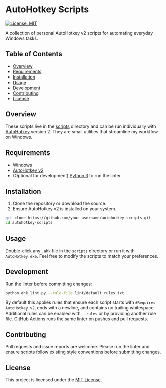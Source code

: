 # AutoHotkey Scripts

[![License: MIT](https://img.shields.io/badge/License-MIT-yellow.svg)](LICENSE)

A collection of personal AutoHotkey v2 scripts for automating everyday Windows tasks.

## Table of Contents
- [Overview](#overview)
- [Requirements](#requirements)
- [Installation](#installation)
- [Usage](#usage)
- [Development](#development)
- [Contributing](#contributing)
- [License](#license)

## Overview

These scripts live in the [scripts](scripts) directory and can be run individually with [AutoHotkey](https://www.autohotkey.com/) version 2. They are small utilities that streamline my workflow on Windows.

## Requirements

- Windows
- [AutoHotkey v2](https://www.autohotkey.com/)
- (Optional for development) [Python 3](https://www.python.org/) to run the linter

## Installation

1. Clone the repository or download the source.
2. Ensure AutoHotkey v2 is installed on your system.

```sh
git clone https://github.com/your-username/autohotkey-scripts.git
cd autohotkey-scripts
```

## Usage

Double-click any `.ahk` file in the `scripts` directory or run it with `AutoHotkey.exe`. Feel free to modify the scripts to match your preferences.

## Development

Run the linter before committing changes:

```sh
python ahk_lint.py --rule-file lint/default_rules.txt
```

By default this applies rules that ensure each script starts with `#Requires AutoHotkey v2`, ends with a newline, and contains no trailing whitespace. Additional rules can be enabled with `--rules` or by providing another rule file. GitHub Actions runs the same linter on pushes and pull requests.

## Contributing

Pull requests and issue reports are welcome. Please run the linter and ensure scripts follow existing style conventions before submitting changes.

## License

This project is licensed under the [MIT License](LICENSE).

